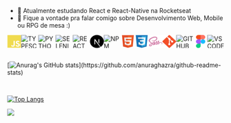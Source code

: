 
- 🌱 Atualmente estudando React e React-Native na Rocketseat
- 💬 Fique a vontade pra falar comigo sobre Desenvolvimento Web, Mobile ou RPG de mesa :)

<div style="display: flex"><br>
  <img  alt="JAVASCRIPT" height="30" width="40" src="https://raw.githubusercontent.com/devicons/devicon/master/icons/javascript/javascript-plain.svg">
  <img  alt="TYPESCRIPT" height="30" width="40" src="https://cdn.jsdelivr.net/gh/devicons/devicon/icons/typescript/typescript-original.svg">
  <img alt="PYTHON" height="30" width="40" src="https://cdn.jsdelivr.net/gh/devicons/devicon/icons/python/python-original.svg">
  <img alt="SELENIUM" height="30" width="40" src="https://cdn.jsdelivr.net/gh/devicons/devicon/icons/selenium/selenium-original.svg" />
  <img  alt="REACT" height="30" width="40" src="https://cdn.jsdelivr.net/gh/devicons/devicon/icons/react/react-original.svg">
  <img alt="NEXTJS" height="30" width="40" src="https://raw.githubusercontent.com/devicons/devicon/master/icons/nextjs/nextjs-original.svg">
  <img alt="NPM" height="30" width="40" src="https://cdn.jsdelivr.net/gh/devicons/devicon/icons/npm/npm-original-wordmark.svg" />
  <img alt="HTML" height="30" width="40" src="https://raw.githubusercontent.com/devicons/devicon/master/icons/html5/html5-original.svg">
  <img alt="CSS" height="30" width="40" src="https://raw.githubusercontent.com/devicons/devicon/master/icons/css3/css3-original.svg"> 
  <img alt="SASS" height="30" width="40" src="https://raw.githubusercontent.com/devicons/devicon/master/icons/sass/sass-original.svg">
  <img alt="GIT" height="30" width="40" src="https://raw.githubusercontent.com/devicons/devicon/master/icons/git/git-original.svg">
  <img alt="GITHUB" height="30" width="40" src="https://cdn.jsdelivr.net/gh/devicons/devicon/icons/github/github-original.svg"  />
  <img alt="FIGMA" height="30" width="40" src="https://raw.githubusercontent.com/devicons/devicon/master/icons/figma/figma-original.svg">
  <img alt="VSCODE" height="30" width="40" src="https://cdn.jsdelivr.net/gh/devicons/devicon/icons/vscode/vscode-original.svg" />
</div>
 
 <br>
 
[![Anurag's GitHub stats](https://github-readme-stats.vercel.app/api?username=nihilboy1&show_icons=true&text_color="#000000")](https://github.com/anuraghazra/github-readme-stats)

<br>

[![Top Langs](https://github-readme-stats.vercel.app/api/top-langs/?username=nihilboy1&hide=javascript,scss,sass&langs_count=6&layout=compact)](https://github.com/anuraghazra/github-readme-stats)


 
 
<div>   
  <a href="https://www.linkedin.com/in/samuelseve1/" target="_blank"><img src="https://img.shields.io/badge/-LinkedIn-%230077B5?style=for-the-badge&logo=linkedin&logoColor=white" target="_blank"></a> 
</div>
